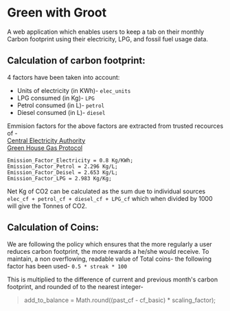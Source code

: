 # Green with Groot
A web application which enables users to keep a tab on their monthly Carbon footprint using their electricity, LPG, and fossil fuel usage data.

## Calculation of carbon footprint:
  4 factors have been taken into account:
  - Units of electricity (in KWh)- `elec_units`
  - LPG consumed (in Kg)- `LPG`
  - Petrol consumed (in L)- `petrol`
  - Diesel consumed (in L)- `diesel`

Emmision factors for the above factors are extracted from trusted recources of - \
[Central Electricity Authority](http://www.cea.nic.in/reports/planning/cdm_co2/cdm_co2.htm ) \
[Green House Gas Protocol](http://www.ghgprotocol.org/calculation-tools/alltools)


    Emission_Factor_Electricity = 0.8 Kg/KWh;
    Emission_Factor_Petrol = 2.296 Kg/L;
    Emission_Factor_Deisel = 2.653 Kg/L;
    Emission_Factor_LPG = 2.983 Kg/Kg;

Net Kg of CO2 can be calculated as the sum due to individual sources `elec_cf + petrol_cf + diesel_cf + LPG_cf`
which when divided by 1000 will give the Tonnes of CO2.

## Calculation of Coins:
 We are following the policy which ensures that the more regularly a user reduces carbon footprint, the more rewards a he/she would receive.
 To maintain, a non overflowing, readable value of Total coins- the following factor has been used- `0.5 * streak * 100` 
 
 This is multiplied to the difference of current and previous month's carbon footprint, and rounded of to the nearest integer-
 
 > add_to_balance = Math.round((past_cf - cf_basic) * scaling_factor);
 

